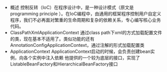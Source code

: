 - 概述
  控制反转（IoC）在程序设计中，是一种设计模式（原文是 programming principle ）。在IoC编程中，由通用的框架程序控制用户自定义程序，我们不必再面对繁重的生命周期和复杂的依赖关系，专心编写核心业务代码。
- ClassPathXmlApplicationContext
  通过class path下xml的方式加载配置文件的类，现在基本不适用了。类似功能的还有AnnotationConfigApplicationContext，通过注解的形式加载配置类
- ApplicationContext
  ApplicationContext启动的时候，会负责创建bean实例，向各个实例中注入依赖
  他提供的一个较为底层的接口，实现了ListableBeanFactory和HierarchicalBeanFactory接口